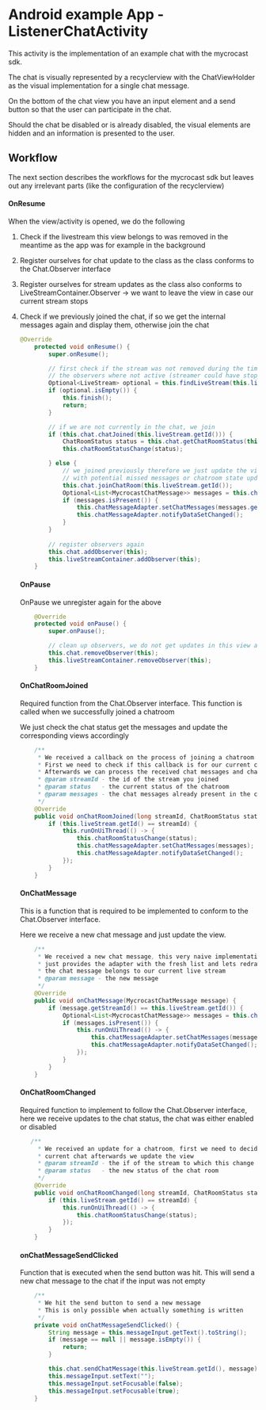 # Android example App - ListenerChatActivity

This activity is the implementation of an example chat with the mycrocast sdk.

The chat is visually represented by a recyclerview with the ChatViewHolder as the visual implementation for a single chat message.

On the bottom of the chat view you have an input element and a send button so that the user can participate in the chat.

Should the chat be disabled or is already disabled, the visual elements are hidden and an information is presented to the user.



## Workflow

The next section describes the workflows for the mycrocast sdk but leaves out any irrelevant parts (like the configuration of the recyclerview)

#### OnResume

When the view/activity is opened, we do the following

1. Check if the livestream this view belongs to was removed in the meantime as the app was for example in the background

2. Register ourselves for chat update to the class as the class conforms to the Chat.Observer interface

3. Register ourselves for stream updates as the class also conforms to LiveStreamContainer.Observer -> we want to leave the view in case our current stream stops

4. Check if we previously joined the chat, if so we get the internal messages again and display them, otherwise join the chat

   

   ````java
   @Override
       protected void onResume() {
           super.onResume();
   
           // first check if the stream was not removed during the time
           // the observers where not active (streamer could have stopped in the meantime
           Optional<LiveStream> optional = this.findLiveStream(this.liveStreamContainer);
           if (optional.isEmpty()) {
               this.finish();
               return;
           }
   
           // if we are not currently in the chat, we join
           if (this.chat.chatJoined(this.liveStream.getId())) {
               ChatRoomStatus status = this.chat.getChatRoomStatus(this.liveStream.getId());
               this.chatRoomStatusChange(status);
   
           } else {
               // we joined previously therefore we just update the view
               // with potential missed messages or chatroom state updates
               this.chat.joinChatRoom(this.liveStream.getId());
               Optional<List<MycrocastChatMessage>> messages = this.chat.getCurrentMessage(this.liveStream.getId());
               if (messages.isPresent()) {
                   this.chatMessageAdapter.setChatMessages(messages.get());
                   this.chatMessageAdapter.notifyDataSetChanged();
               }
           }
		   
		   // register observers again
           this.chat.addObserver(this);
           this.liveStreamContainer.addObserver(this);
       }
   ````

   #### OnPause

   OnPause we unregister again for the above 

   ````java
       @Override
       protected void onPause() {
           super.onPause();
   
           // clean up observers, we do not get updates in this view anymore
           this.chat.removeObserver(this);
           this.liveStreamContainer.removeObserver(this);
       }
   ````

   #### OnChatRoomJoined

   Required function from the Chat.Observer interface. This function is called when we successfully joined a chatroom

   We just check the chat status get the messages and update the corresponding views accordingly

   

   ````java
       /**
        * We received a callback on the process of joining a chatroom
        * First we need to check if this callback is for our current chatroom
        * Afterwards we can process the received chat messages and chat room status
        * @param streamId - the id of the stream you joined
        * @param status   - the current status of the chatroom
        * @param messages - the chat messages already present in the chat
        */
       @Override
       public void onChatRoomJoined(long streamId, ChatRoomStatus status, List<MycrocastChatMessage> messages) {
           if (this.liveStream.getId() == streamId) {
               this.runOnUiThread(() -> {
                   this.chatRoomStatusChange(status);
                   this.chatMessageAdapter.setChatMessages(messages);
                   this.chatMessageAdapter.notifyDataSetChanged();
               });
           }
       }
   
   ````

   

   #### OnChatMessage

   This is a function that is required to be implemented to conform to the Chat.Observer interface.

   Here we receive a new chat message and just update the view.

   

   ````java
       /**
        * We received a new chat message, this very naive implementation
        * just provides the adapter with the fresh list and lets redraw everything in case
        * the chat message belongs to our current live stream
        * @param message - the new message
        */
       @Override
       public void onChatMessage(MycrocastChatMessage message) {
           if (message.getStreamId() == this.liveStream.getId()) {
               Optional<List<MycrocastChatMessage>> messages = this.chat.getCurrentMessage(this.liveStream.getId());
               if (messages.isPresent()) {
                   this.runOnUiThread(() -> {
                       this.chatMessageAdapter.setChatMessages(messages.get());
                       this.chatMessageAdapter.notifyDataSetChanged();
                   });
               }
           }
       }
   ````

   

   #### OnChatRoomChanged

   Required function to implement to follow the Chat.Observer interface, here we receive updates to the chat status, the chat was either enabled or disabled

   ````java
      /**
        * We received an update for a chatroom, first we need to decide if it is belonging to our
        * current chat afterwards we update the view
        * @param streamId - the if of the stream to which this change belongs
        * @param status   - the new status of the chat room
        */
       @Override
       public void onChatRoomChanged(long streamId, ChatRoomStatus status) {
           if (this.liveStream.getId() == streamId) {
               this.runOnUiThread(() -> {
                   this.chatRoomStatusChange(status);
               });
           }
       }
   ````

   #### onChatMessageSendClicked

   Function that is executed when the send button was hit. This will send a new chat message to the chat if the input was not empty

   ````java
       /**
        * We hit the send button to send a new message
        * This is only possible when actually something is written
        */
       private void onChatMessageSendClicked() {
           String message = this.messageInput.getText().toString();
           if (message == null || message.isEmpty()) {
               return;
           }
   
           this.chat.sendChatMessage(this.liveStream.getId(), message);
           this.messageInput.setText("");
           this.messageInput.setFocusable(false);
           this.messageInput.setFocusable(true);
       }
   ````

   

